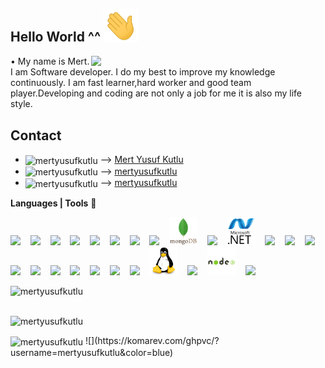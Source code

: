 <h2> Hello World ^^ <img src="https://raw.githubusercontent.com/ABSphreak/ABSphreak/master/gifs/Hi.gif" width="55px"></h2>

<img align='right' src='https://camo.githubusercontent.com/a0b79366a6a40db964a34c087f8326df74f8c05ab8a82bdec44bca480a62c11c/687474703a2f2f6f63746f6465782e6769746875622e636f6d2f696d616765732f6461667470756e6b746f6361742d6775792e676966' width='375"'>

• My name is Mert. I am Software developer. I do my best to improve my knowledge continuously. I am fast learner,hard worker and good team player.Developing and coding are not only a job for me it is also my life style.

## Contact
- <img align="center" src="https://raw.githubusercontent.com/rahuldkjain/github-profile-readme-generator/master/src/images/icons/Social/linked-in-alt.svg" alt="mertyusufkutlu" height="30" width="40" /> --> [Mert Yusuf Kutlu](https://www.linkedin.com/in/mert-yusuf-kutlu-8b31ba142/)
- <img align="center" src="https://raw.githubusercontent.com/rahuldkjain/github-profile-readme-generator/master/src/images/icons/Social/twitter.svg" alt="mertyusufkutlu" height="30" width="40" />[](url)  --> [mertyusufkutlu](https://twitter.com/mertyusufkutlu)
- <img align="center" src="https://raw.githubusercontent.com/rahuldkjain/github-profile-readme-generator/master/src/images/icons/Social/instagram.svg" alt="mertyusufkutlu" height="30" width="40" /> --> [mertyusufkutlu](https://www.instagram.com/mertyusufkutlu)

**Languages | Tools** 🎨
<!-- 1-C++ 
     2-JavaScript
     3-AspNet MVC 
     4- HTML5
     5- CSS3
     6- C
     7- C#
     8- Pyhton
     9- .Net Core
     10 MySQL -->

<p align="left">
  

  <img src="https://upload.wikimedia.org/wikipedia/commons/c/cf/Angular_full_color_logo.svg" height="45px"/>
  <span>&nbsp;&nbsp;</span>
     
  <img src= "https://upload.wikimedia.org/wikipedia/commons/thumb/9/95/Vue.js_Logo_2.svg/1184px-Vue.js_Logo_2.svg.png" height="45px"/>
  <span>&nbsp;&nbsp;</span>
     
  <img src="https://upload.wikimedia.org/wikipedia/commons/thumb/6/6e/JetBrains_Rider_Icon.svg/640px-JetBrains_Rider_Icon.svg.png" height="45px" />
  <span>&nbsp;&nbsp;</span>  
     
  <img src="https://upload.wikimedia.org/wikipedia/commons/thumb/2/29/Postgresql_elephant.svg/745px-Postgresql_elephant.svg.png" height="45px" />
  <span>&nbsp;&nbsp;</span>     
     
  <img src="https://www.vectorlogo.zone/logos/elastic/elastic-icon.svg" height="45px" />
  <span>&nbsp;&nbsp;</span> 
     
  <img src="https://www.vectorlogo.zone/logos/microsoft_azure/microsoft_azure-icon.svg" height="45px" />
  <span>&nbsp;&nbsp;</span>   
     
  <img src="https://www.vectorlogo.zone/logos/elasticco_kibana/elasticco_kibana-icon.svg" height="45px" />
  <span>&nbsp;&nbsp;</span> 
     
  <img src="https://upload.wikimedia.org/wikipedia/commons/thumb/c/c0/WebStorm_Icon.svg/1200px-WebStorm_Icon.svg.png" height="45px" />
  <span>&nbsp;&nbsp;</span> 
     
  <img src="https://raw.githubusercontent.com/devicons/devicon/master/icons/mongodb/mongodb-original-wordmark.svg" height="45px" />
  <span>&nbsp;&nbsp;</span>
     
  <img src="https://upload.wikimedia.org/wikipedia/commons/9/99/Unofficial_JavaScript_logo_2.svg" height="45px" />
  <span>&nbsp;&nbsp;</span>
  <img src="https://raw.githubusercontent.com/devicons/devicon/master/icons/dot-net/dot-net-original-wordmark.svg" height="45px" />
  <span>&nbsp;&nbsp;</span>
     
  <img src="https://upload.wikimedia.org/wikipedia/commons/6/61/HTML5_logo_and_wordmark.svg" height="45px" />
  <span>&nbsp;&nbsp;</span>
     
  <img src="https://upload.wikimedia.org/wikipedia/commons/thumb/d/d5/CSS3_logo_and_wordmark.svg/1200px-CSS3_logo_and_wordmark.svg.png" height="45px" />
  <span>&nbsp;&nbsp;</span>
     
  <img src="https://cdn.iconscout.com/icon/free/png-512/c-programming-569564.png" height="45px" />
  <span>&nbsp;&nbsp;</span>
     
  <img src="https://www.freeiconspng.com/uploads/c-logo-icon-18.png" height="45px" />
  <span>&nbsp;&nbsp;</span>
     
  <img src="https://upload.wikimedia.org/wikipedia/commons/c/c3/Python-logo-notext.svg" height="45px" />
  <span>&nbsp;&nbsp;</span>
     
  <img src="https://upload.wikimedia.org/wikipedia/commons/e/ee/.NET_Core_Logo.svg" height="45px" />
  <span>&nbsp;&nbsp;</span>
  
  <img src="https://www.vectorlogo.zone/logos/figma/figma-icon.svg" height="45px" />
  <span>&nbsp;&nbsp;</span>
     
  <img src="https://www.vectorlogo.zone/logos/git-scm/git-scm-icon.svg" height="45px" />
  <span>&nbsp;&nbsp;</span>
     
  <img src="https://www.svgrepo.com/show/303229/microsoft-sql-server-logo.svg" height="45px" />
  <span>&nbsp;&nbsp;</span>
  
  <img src="https://www.vectorlogo.zone/logos/kubernetes/kubernetes-icon.svg" height="45px" />
  <span>&nbsp;&nbsp;</span>   
     
  <img src="https://raw.githubusercontent.com/devicons/devicon/master/icons/linux/linux-original.svg" height="45px" />
  <span>&nbsp;&nbsp;</span>     
     
  <img src="https://www.vectorlogo.zone/logos/mariadb/mariadb-icon.svg" height="45px" />
  <span>&nbsp;&nbsp;</span>   
          
  <img src="https://raw.githubusercontent.com/devicons/devicon/master/icons/nodejs/nodejs-original-wordmark.svg" height="45px" />
  <span>&nbsp;&nbsp;</span>  
     
  <img src=" https://www.vectorlogo.zone/logos/unity3d/unity3d-icon.svg" height="45px" />
  <span>&nbsp;&nbsp;</span>   
 </p>
 
 
 <div>
<p align="left"><img src="https://github-readme-stats.vercel.app/api?username=mertyusufkutlu&show_icons=true&theme=radical" alt="mertyusufkutlu" />
     <br/>
     <br/>
<p align="left"><img align="left" src="https://github-readme-stats.vercel.app/api/top-langs?username=mertyusufkutlu&show_icons=true&theme=radical" alt="mertyusufkutlu"/>
      <br/>
<p align="left"><img align="center" src="https://github-readme-stats.vercel.app/api?username=mertyusufkutlu&show_icons=true&theme=radical" alt="mertyusufkutlu"/>
![](https://komarev.com/ghpvc/?username=mertyusufkutlu&color=blue)
 </div>
